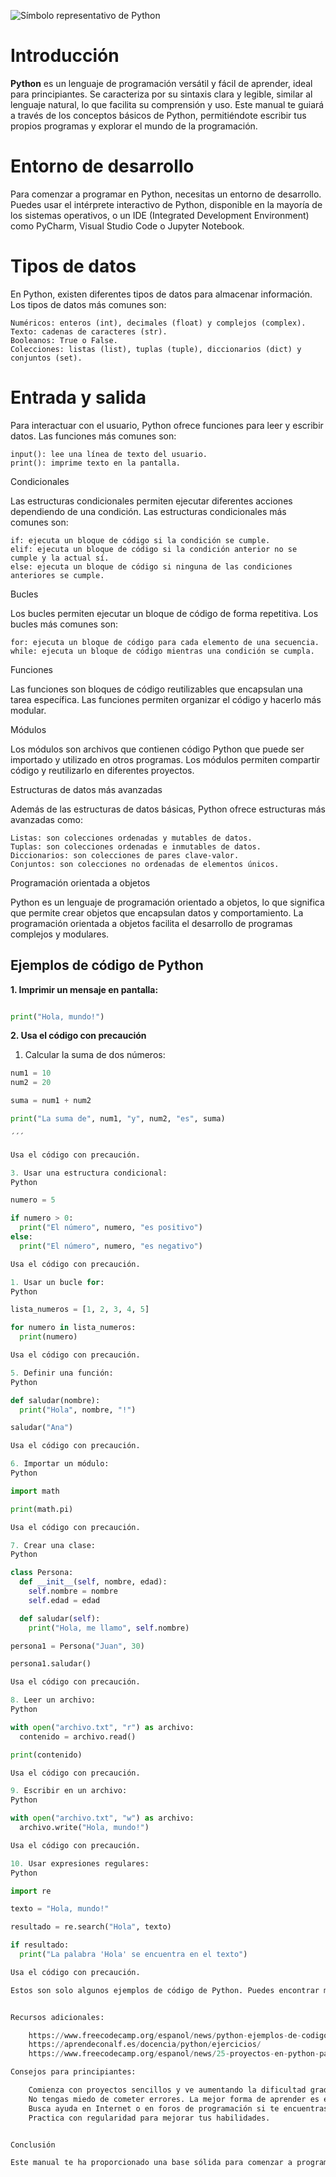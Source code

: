 
![Símbolo representativo de Python](img/python.png)

# Introducción

**Python** es un lenguaje de programación versátil y fácil de aprender, ideal para principiantes. Se caracteriza por su sintaxis clara y legible, similar al lenguaje natural, lo que facilita su comprensión y uso. Este manual te guiará a través de los conceptos básicos de Python, permitiéndote escribir tus propios programas y explorar el mundo de la programación.

# Entorno de desarrollo

Para comenzar a programar en Python, necesitas un entorno de desarrollo. Puedes usar el intérprete interactivo de Python, disponible en la mayoría de los sistemas operativos, o un IDE (Integrated Development Environment) como PyCharm, Visual Studio Code o Jupyter Notebook.

# Tipos de datos

En Python, existen diferentes tipos de datos para almacenar información. Los tipos de datos más comunes son:

    Numéricos: enteros (int), decimales (float) y complejos (complex).
    Texto: cadenas de caracteres (str).
    Booleanos: True o False.
    Colecciones: listas (list), tuplas (tuple), diccionarios (dict) y conjuntos (set).

# Entrada y salida

Para interactuar con el usuario, Python ofrece funciones para leer y escribir datos. Las funciones más comunes son:

    input(): lee una línea de texto del usuario.
    print(): imprime texto en la pantalla.

Condicionales

Las estructuras condicionales permiten ejecutar diferentes acciones dependiendo de una condición. Las estructuras condicionales más comunes son:

    if: ejecuta un bloque de código si la condición se cumple.
    elif: ejecuta un bloque de código si la condición anterior no se cumple y la actual sí.
    else: ejecuta un bloque de código si ninguna de las condiciones anteriores se cumple.

Bucles

Los bucles permiten ejecutar un bloque de código de forma repetitiva. Los bucles más comunes son:

    for: ejecuta un bloque de código para cada elemento de una secuencia.
    while: ejecuta un bloque de código mientras una condición se cumpla.

Funciones

Las funciones son bloques de código reutilizables que encapsulan una tarea específica. Las funciones permiten organizar el código y hacerlo más modular.

Módulos

Los módulos son archivos que contienen código Python que puede ser importado y utilizado en otros programas. Los módulos permiten compartir código y reutilizarlo en diferentes proyectos.

Estructuras de datos más avanzadas

Además de las estructuras de datos básicas, Python ofrece estructuras más avanzadas como:

    Listas: son colecciones ordenadas y mutables de datos.
    Tuplas: son colecciones ordenadas e inmutables de datos.
    Diccionarios: son colecciones de pares clave-valor.
    Conjuntos: son colecciones no ordenadas de elementos únicos.

Programación orientada a objetos

Python es un lenguaje de programación orientado a objetos, lo que significa que permite crear objetos que encapsulan datos y comportamiento. La programación orientada a objetos facilita el desarrollo de programas complejos y modulares.

## Ejemplos de código de Python

**1. Imprimir un mensaje en pantalla:**

```Python

print("Hola, mundo!")

```


**2. Usa el código con precaución**

1. Calcular la suma de dos números:

```Python
num1 = 10
num2 = 20

suma = num1 + num2

print("La suma de", num1, "y", num2, "es", suma)

´´´

Usa el código con precaución.

3. Usar una estructura condicional:
Python

numero = 5

if numero > 0:
  print("El número", numero, "es positivo")
else:
  print("El número", numero, "es negativo")

Usa el código con precaución.

1. Usar un bucle for:
Python

lista_numeros = [1, 2, 3, 4, 5]

for numero in lista_numeros:
  print(numero)

Usa el código con precaución.

5. Definir una función:
Python

def saludar(nombre):
  print("Hola", nombre, "!")

saludar("Ana")

Usa el código con precaución.

6. Importar un módulo:
Python

import math

print(math.pi)

Usa el código con precaución.

7. Crear una clase:
Python

class Persona:
  def __init__(self, nombre, edad):
    self.nombre = nombre
    self.edad = edad

  def saludar(self):
    print("Hola, me llamo", self.nombre)

persona1 = Persona("Juan", 30)

persona1.saludar()

Usa el código con precaución.

8. Leer un archivo:
Python

with open("archivo.txt", "r") as archivo:
  contenido = archivo.read()

print(contenido)

Usa el código con precaución.

9. Escribir en un archivo:
Python

with open("archivo.txt", "w") as archivo:
  archivo.write("Hola, mundo!")

Usa el código con precaución.

10. Usar expresiones regulares:
Python

import re

texto = "Hola, mundo!"

resultado = re.search("Hola", texto)

if resultado:
  print("La palabra 'Hola' se encuentra en el texto")

Usa el código con precaución.

Estos son solo algunos ejemplos de código de Python. Puedes encontrar muchos más ejemplos en Internet o en libros de programación.


Recursos adicionales:

    https://www.freecodecamp.org/espanol/news/python-ejemplos-de-codigo-tutorial-de-programacion-en-python-desde-cero-para-principiantes/
    https://aprendeconalf.es/docencia/python/ejercicios/
    https://www.freecodecamp.org/espanol/news/25-proyectos-en-python-para-principiantes/

Consejos para principiantes:

    Comienza con proyectos sencillos y ve aumentando la dificultad gradualmente.
    No tengas miedo de cometer errores. La mejor forma de aprender es experimentando.
    Busca ayuda en Internet o en foros de programación si te encuentras con dificultades.
    Practica con regularidad para mejorar tus habilidades.


Conclusión

Este manual te ha proporcionado una base sólida para comenzar a programar en Python. Con la práctica y la dedicación, podrás desarrollar tus habilidades y convertirte en un programador experto.
